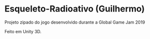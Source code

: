 # Esqueleto-Radioativo (Guilhermo)

Projeto zipado do jogo desenvolvido durante a Global Game Jam 2019

Feito em Unity 3D.
